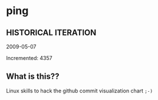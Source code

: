 # ping

## HISTORICAL ITERATION
2009-05-07

Incremented: 4357

## What is this?? 
Linux skills to hack the github commit visualization chart `;-)`
